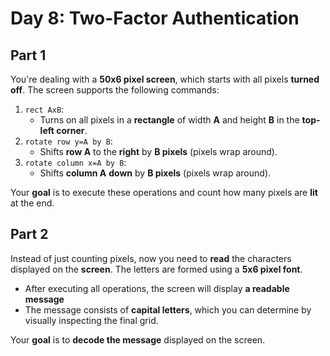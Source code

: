 # Day 8: Two-Factor Authentication

## Part 1 

You're dealing with a **50x6 pixel screen**, which starts with all pixels **turned off**. The screen supports the following commands:  

1. `rect AxB`:  
   - Turns on all pixels in a **rectangle** of width **A** and height **B** in the **top-left corner**.  
2. `rotate row y=A by B`:  
   - Shifts **row A** to the **right** by **B pixels** (pixels wrap around).  
3. `rotate column x=A by B`:  
   - Shifts **column A** **down** by **B pixels** (pixels wrap around).  

Your **goal** is to execute these operations and count how many pixels are **lit** at the end.  

## Part 2

Instead of just counting pixels, now you need to **read** the characters displayed on the **screen**. The letters are formed using a **5x6 pixel font**.  

- After executing all operations, the screen will display **a readable message** 
- The message consists of **capital letters**, which you can determine by visually inspecting the final grid.  

Your **goal** is to **decode the message** displayed on the screen.